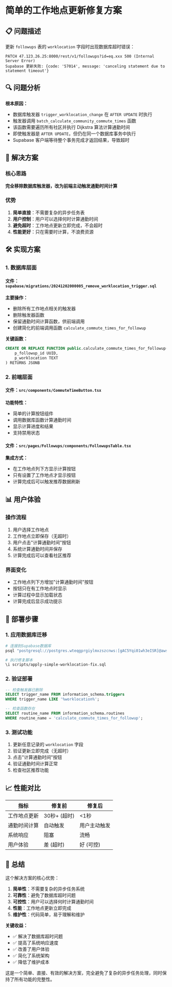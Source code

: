 # 简单的工作地点更新修复方案

## 📋 问题描述

更新 `followups` 表的 `worklocation` 字段时出现数据库超时错误：

```
PATCH 47.123.26.25:8000/rest/v1/followups?id=eq.xxx 500 (Internal Server Error)
Supabase 更新失败: {code: '57014', message: 'canceling statement due to statement timeout'}
```

## 🔍 问题分析

**根本原因：**
- 数据库触发器 `trigger_worklocation_change` 在 `AFTER UPDATE` 时执行
- 触发器调用 `batch_calculate_community_commute_times` 函数
- 该函数需要遍历所有社区并执行 Dijkstra 算法计算通勤时间
- 即使触发器是 `AFTER UPDATE`，但仍在同一个数据库事务中执行
- Supabase 客户端等待整个事务完成才返回结果，导致超时

## 🚀 解决方案

### 核心思路
**完全移除数据库触发器，改为前端主动触发通勤时间计算**

### 优势
1. **简单直接**：不需要复杂的异步任务表
2. **用户控制**：用户可以选择何时计算通勤时间
3. **避免超时**：工作地点更新立即完成，不会超时
4. **性能更好**：只在需要时计算，不浪费资源

## 🛠️ 实现方案

### 1. 数据库层面

#### 文件：`supabase/migrations/20241202000005_remove_worklocation_trigger.sql`

**主要操作：**
- 删除所有工作地点相关的触发器
- 删除触发器函数
- 保留通勤时间计算函数，供前端调用
- 创建简化的前端调用函数 `calculate_commute_times_for_followup`

**关键函数：**
```sql
CREATE OR REPLACE FUNCTION public.calculate_commute_times_for_followup(
    p_followup_id UUID,
    p_worklocation TEXT
) RETURNS JSONB
```

### 2. 前端层面

#### 文件：`src/components/CommuteTimeButton.tsx`

**功能特性：**
- 简单的计算按钮组件
- 调用数据库函数计算通勤时间
- 显示计算进度和结果
- 支持禁用状态

#### 文件：`src/pages/Followups/components/FollowupsTable.tsx`

**集成方式：**
- 在工作地点列下方显示计算按钮
- 只有设置了工作地点才显示按钮
- 计算完成后可以触发推荐数据刷新

## 📊 用户体验

### 操作流程
1. 用户选择工作地点
2. 工作地点立即保存（无超时）
3. 用户点击"计算通勤时间"按钮
4. 系统计算通勤时间并保存
5. 计算完成后可以查看社区推荐

### 界面变化
- 工作地点列下方增加"计算通勤时间"按钮
- 按钮只在有工作地点时显示
- 计算过程中显示加载状态
- 计算完成后显示成功提示

## 🚀 部署步骤

### 1. 应用数据库迁移

```bash
# 连接到Supabase数据库
psql "postgresql://postgres.wteqgprgiylmxzszcnws:[gAC5Yqi01wh3eISR]@aws-0-ap-southeast-1.pooler.supabase.com:5432/postgres"

# 执行修复脚本
\i scripts/apply-simple-worklocation-fix.sql
```

### 2. 验证部署

```sql
-- 检查触发器已删除
SELECT trigger_name FROM information_schema.triggers 
WHERE trigger_name LIKE '%worklocation%';

-- 检查函数存在
SELECT routine_name FROM information_schema.routines 
WHERE routine_name = 'calculate_commute_times_for_followup';
```

### 3. 测试功能

1. 更新任意记录的 `worklocation` 字段
2. 验证更新立即完成（无超时）
3. 点击"计算通勤时间"按钮
4. 验证通勤时间计算正常
5. 检查社区推荐功能

## 📈 性能对比

| 指标 | 修复前 | 修复后 |
|------|--------|--------|
| 工作地点更新 | 30秒+ (超时) | <1秒 |
| 通勤时间计算 | 自动触发 | 用户主动触发 |
| 系统响应 | 阻塞 | 流畅 |
| 用户体验 | 差 (超时) | 好 (可控) |

## 🎯 总结

这个解决方案的核心优势：

1. **简单性**：不需要复杂的异步任务系统
2. **可靠性**：避免了数据库超时问题
3. **可控性**：用户可以选择何时计算通勤时间
4. **性能**：工作地点更新立即完成
5. **维护性**：代码简单，易于理解和维护

**关键收益：**
- ✅ 解决了数据库超时问题
- ✅ 提高了系统响应速度
- ✅ 改善了用户体验
- ✅ 简化了系统架构
- ✅ 降低了维护成本

这是一个简单、直接、有效的解决方案，完全避免了复杂的异步任务处理，同时保持了所有功能的完整性。
